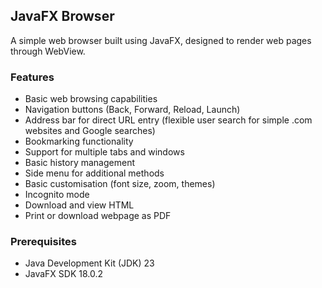 ## JavaFX Browser

A simple web browser built using JavaFX, designed to render web pages through WebView.

### Features

- Basic web browsing capabilities
- Navigation buttons (Back, Forward, Reload, Launch)
- Address bar for direct URL entry (flexible user search for simple .com websites and Google searches)
- Bookmarking functionality
- Support for multiple tabs and windows
- Basic history management
- Side menu for additional methods
- Basic customisation (font size, zoom, themes)
- Incognito mode
- Download and view HTML
- Print or download webpage as PDF

### Prerequisites

- Java Development Kit (JDK) 23
- JavaFX SDK 18.0.2

